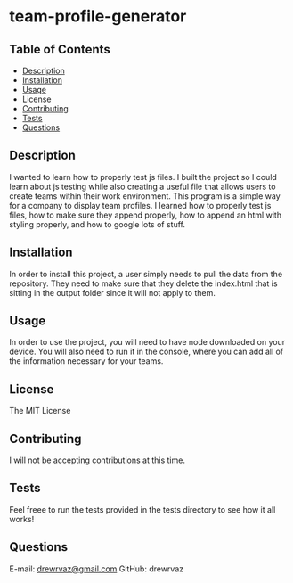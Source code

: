 # team-profile-generator

## Table of Contents
* [Description](#description)
* [Installation](#installation)
* [Usage](#usage)
* [License](#license)
* [Contributing](#contributing)
* [Tests](#tests)
* [Questions](#questions)
## Description
I wanted to learn how to properly test js files. I built the project so I could learn about js testing while also creating a useful file that allows users to create teams within their work environment. This program is a simple way for a company to display team profiles. I learned how to properly test js files, how to make sure they append properly, how to append an html with styling properly, and how to google lots of stuff.
## Installation
In order to install this project, a user simply needs to pull the data from the repository. They need to make sure that they delete the index.html that is sitting in the output folder since it will not apply to them.
## Usage
In order to use the project, you will need to have node downloaded on your device. You will also need to run it in the console, where you can add all of the information necessary for your teams.
## License
The MIT License
## Contributing
I will not be accepting contributions at this time.
## Tests
Feel freee to run the tests provided in the tests directory to see how it all works!
## Questions
E-mail: drewrvaz@gmail.com
GitHub: drewrvaz
